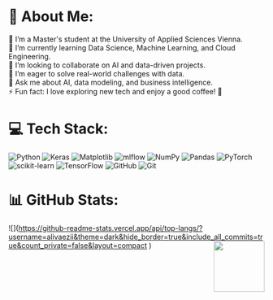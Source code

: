 # 💫 About Me:
🔭 I’m a Master's student at the University of Applied Sciences Vienna.<br>🌱 I’m currently learning Data Science, Machine Learning, and Cloud Engineering.<br>👯 I’m looking to collaborate on AI and data-driven projects.<br>🤝 I’m eager to solve real-world challenges with data.<br>💬 Ask me about AI, data modeling, and business intelligence.<br>⚡ Fun fact: I love exploring new tech and enjoy a good coffee! 🚀


# 💻 Tech Stack:
![Python](https://img.shields.io/badge/python-3670A0?style=plastic&logo=python&logoColor=ffdd54) ![Keras](https://img.shields.io/badge/Keras-%23D00000.svg?style=plastic&logo=Keras&logoColor=white) ![Matplotlib](https://img.shields.io/badge/Matplotlib-%23ffffff.svg?style=plastic&logo=Matplotlib&logoColor=black) ![mlflow](https://img.shields.io/badge/mlflow-%23d9ead3.svg?style=plastic&logo=numpy&logoColor=blue) ![NumPy](https://img.shields.io/badge/numpy-%23013243.svg?style=plastic&logo=numpy&logoColor=white) ![Pandas](https://img.shields.io/badge/pandas-%23150458.svg?style=plastic&logo=pandas&logoColor=white) ![PyTorch](https://img.shields.io/badge/PyTorch-%23EE4C2C.svg?style=plastic&logo=PyTorch&logoColor=white) ![scikit-learn](https://img.shields.io/badge/scikit--learn-%23F7931E.svg?style=plastic&logo=scikit-learn&logoColor=white) ![TensorFlow](https://img.shields.io/badge/TensorFlow-%23FF6F00.svg?style=plastic&logo=TensorFlow&logoColor=white) ![GitHub](https://img.shields.io/badge/github-%23121011.svg?style=plastic&logo=github&logoColor=white) ![Git](https://img.shields.io/badge/git-%23F05033.svg?style=plastic&logo=git&logoColor=white)
# 📊 GitHub Stats:

![](https://github-readme-stats.vercel.app/api/top-langs/?username=alivaezii&theme=dark&hide_border=true&include_all_commits=true&count_private=false&layout=compact <img align="right" height="100" src="https://media.giphy.com/media/5k5vZwRFZR5aZeniqb/giphy.gif?cid=790b76114n1g96mxbmg04wbr2fc87d2c1fe8xulgcwp2sdhj&ep=v1_gifs_search&rid=giphy.gif&ct=g"  />)








<!-- Proudly created with GPRM ( https://gprm.itsvg.in ) -->
